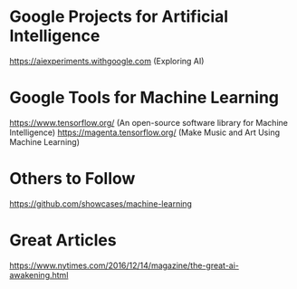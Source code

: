 
# Google Projects for Artificial Intelligence
https://aiexperiments.withgoogle.com (Exploring AI)

# Google Tools for Machine Learning
https://www.tensorflow.org/  (An open-source software library for Machine Intelligence)
https://magenta.tensorflow.org/ (Make Music and Art Using Machine Learning)

# Others to Follow
https://github.com/showcases/machine-learning

# Great Articles
https://www.nytimes.com/2016/12/14/magazine/the-great-ai-awakening.html


